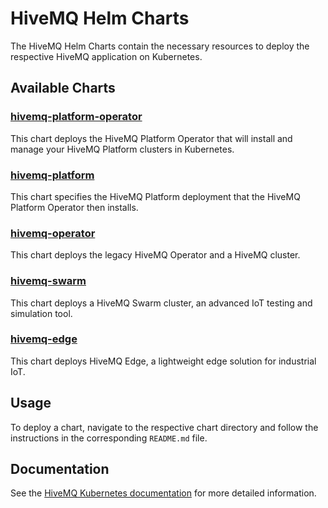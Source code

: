 # HiveMQ Helm Charts

The HiveMQ Helm Charts contain the necessary resources to deploy the respective HiveMQ application on Kubernetes. 

## Available Charts

### [hivemq-platform-operator](./hivemq-platform-operator)

This chart deploys the HiveMQ Platform Operator that will install and manage your HiveMQ Platform clusters in Kubernetes.

### [hivemq-platform](./hivemq-platform)

This chart specifies the HiveMQ Platform deployment that the HiveMQ Platform Operator then installs.

### [hivemq-operator](./hivemq-operator)

This chart deploys the legacy HiveMQ Operator and a HiveMQ cluster.

### [hivemq-swarm](./hivemq-swarm)

This chart deploys a HiveMQ Swarm cluster, an advanced IoT testing and simulation tool.

### [hivemq-edge](./hivemq-edge)

This chart deploys HiveMQ Edge, a lightweight edge solution for industrial IoT.


## Usage

To deploy a chart, navigate to the respective chart directory and follow the instructions in the corresponding `README.md` file.

## Documentation
See the [HiveMQ Kubernetes documentation](https://docs.hivemq.com/hivemq-platform-operator/introduction.html) for more detailed information.
